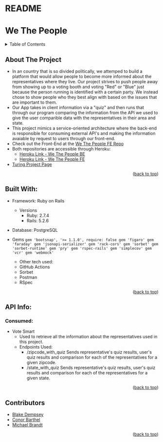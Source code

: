 # README

<div id="top"></div>

# We The People

<!-- TABLE OF CONTENTS -->
<details>
  <summary>Table of Contents</summary>
  <ol>
    <li><a href="#about-the-project">About The Project</a></li>
    <li><a href="#built-with">Built With</a></li>
    <li>
      <a href="#api-info">API Info</a>
      <ul>
        <li><a href="#consumed">Consumed</a></li>
      </ul>
    </li>
    <li><a href="Contributors">Contributors</a></li>
  </ol>
</details>

## About The Project

- In an country that is so divided politically, we attemped to build a platform that would allow people to become more informed about the representatives where they live. Our project strives to push people away from showing up to a voting booth and voting "Red" or "Blue" just because the person running is identified with a certain party. We instead chose to show people who they best align with based on the issues that are important to them.
- Our App takes in client information via a "quiz" and then runs that through our program comparing the information from the API we used to give the user comparible data with the representatives in their area and state. 
- This project mimics a service-oriented architecture where the back-end is responsible for consuming external API's and making the information avaiable by request to users through our front-end. 
- Check out the Front-End at the [We The People FE Repo](https://github.com/Mod-4-Capstone/we-the-people-fe)
- Both repositories are accessible through Heroku: 
  - [Heroku Link - We The People BE](https://we-the-people-be.herokuapp.com/)
  - [Heroku Link - We The People FE]()
- [Turing Project Page](https://mod4.turing.edu/projects/capstone/)
<p align="right">(<a href="#top">back to top</a>)</p>


## Built With:

- Framework: Ruby on Rails
  - Versions
    - Ruby: 2.7.4
    - Rails: 5.2.6
- Database: PostgreSQL
- Gems
    `gem 'bootsnap', '>= 1.1.0', require: false
    gem 'figaro'
    gem 'faraday'
    gem 'jsonapi-serializer'
    gem 'rack-cors'
    gem 'sorbet'
    gem 'sorbet-runtime'
    gem 'pry'
    gem 'rspec-rails'
    gem 'simplecov'
    gem 'vcr'
    gem 'webmock'`

  - Other tech used:
  - GitHub Actions
  - Sorbet
  - Postman
  - RSpec
<p align="right">(<a href="#top">back to top</a>)</p>

## API Info:

  ### Consumed:
  - Vote Smart
    - Used to retrieve all the information about the representatives used in this project.
    - Endpoints Used:
      - /zipcode_with_quiz
      Sends representative's quiz results, user's quiz results and comparison for each of the representatives for a given zipcode. 
      - /state_with_quiz
      Sends representative's quiz results, user's quiz results and comparison for each of the representatives for a given state. 
<p align="right">(<a href="#top">back to top</a>)</p>

## Contributors

- [Blake Dempsey](https://github.com/bdempsey864)<br>
- [Conor Barthel](https://github.com/conorbarthel)<br>
- [Michael Brandt](https://github.com/mbrandt00)<br>
<p align="right">(<a href="#top">back to top</a>)</p>

